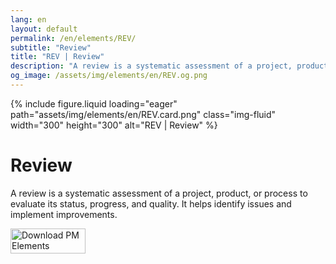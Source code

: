 ```yaml
---
lang: en
layout: default
permalink: /en/elements/REV/
subtitle: "Review"
title: "REV | Review"
description: "A review is a systematic assessment of a project, product, or process to evaluate its status, progress, and quality. It helps identify issues and implement improvements."
og_image: /assets/img/elements/en/REV.og.png
---
```


{% include figure.liquid loading="eager" path="assets/img/elements/en/REV.card.png" class="img-fluid" width="300" height="300" alt="REV | Review" %}

# Review

A review is a systematic assessment of a project, product, or process to evaluate its status, progress, and quality. It helps identify issues and implement improvements.

<a href="https://apps.apple.com/app/apple-store/id6738084498?pt=127441684&ct=website&mt=8">
  <img src="{{ "assets/img/en/appstore.png" | relative_url }}" width="120" height="40" alt="Download PM Elements">
</a>
